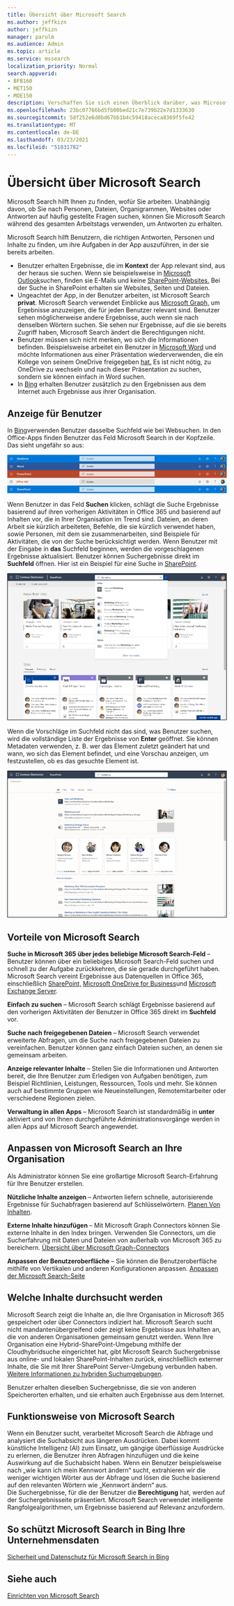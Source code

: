 ```yaml
---
title: Übersicht über Microsoft Search
ms.author: jeffkizn
author: jeffkizn
manager: parulm
ms.audience: Admin
ms.topic: article
ms.service: mssearch
localization_priority: Normal
search.appverid:
- BFB160
- MET150
- MOE150
description: Verschaffen Sie sich einen Überblick darüber, was Microsoft Search ist, welche Vorteile sie bietet und welche Apps Microsoft Search unterstützen.
ms.openlocfilehash: 23bc07766bd5fb00bed21c7e739b22e7d1333630
ms.sourcegitcommit: 5df252e6d0bd67bb1b4c59418aceca8369f5fe42
ms.translationtype: MT
ms.contentlocale: de-DE
ms.lasthandoff: 03/23/2021
ms.locfileid: "51031782"
---
```

# <a name="overview-of-microsoft-search"></a>Übersicht über Microsoft Search 

Microsoft Search hilft Ihnen zu finden, wofür Sie arbeiten. Unabhängig davon, ob Sie nach Personen, Dateien, Organigrammen, Websites oder Antworten auf häufig gestellte Fragen suchen, können Sie Microsoft Search während des gesamten Arbeitstags verwenden, um Antworten zu erhalten.

Microsoft Search hilft Benutzern, die richtigen Antworten, Personen und Inhalte zu finden, um ihre Aufgaben in der App auszuführen, in der sie bereits arbeiten.

- Benutzer erhalten Ergebnisse, die im **Kontext** der App relevant sind, aus der heraus sie suchen. Wenn sie beispielsweise in [Microsoft Outlook](https://www.microsoft.com/outlook)suchen, finden sie E-Mails und keine [SharePoint-Websites.](http://sharepoint.com/) Bei der Suche in SharePoint erhalten sie Websites, Seiten und Dateien.
- Ungeachtet der App, in der Benutzer arbeiten, ist Microsoft Search **privat**. Microsoft Search verwendet Einblicke aus [Microsoft Graph,](https://developer.microsoft.com/graph/) um Ergebnisse anzuzeigen, die für jeden Benutzer relevant sind. Benutzer sehen möglicherweise andere Ergebnisse, auch wenn sie nach denselben Wörtern suchen. Sie sehen nur Ergebnisse, auf die sie bereits Zugriff haben, Microsoft Search ändert die Berechtigungen nicht.
- Benutzer müssen sich nicht merken, wo sich die Informationen befinden. Beispielsweise arbeitet ein Benutzer in [Microsoft Word](https://products.office.com/word) und möchte Informationen aus einer Präsentation wiederverwenden, die ein Kollege von seinem OneDrive freigegeben [hat.](https://onedrive.live.com/about/) Es ist nicht nötig, zu OneDrive zu wechseln und nach dieser Präsentation zu suchen, sondern sie können einfach in Word suchen.
- In [Bing](https://bing.com) erhalten Benutzer zusätzlich zu den Ergebnissen aus dem Internet auch Ergebnisse aus ihrer Organisation.

## <a name="what-users-see"></a>Anzeige für Benutzer

In [Bing](https://bing.com)verwenden Benutzer dasselbe Suchfeld wie bei Websuchen. In den Office-Apps finden Benutzer das Feld Microsoft Search in der Kopfzeile. Das sieht ungefähr so aus:

![Screenshots von App-Fenstern mit Microsoft Suchfeld in der Kopfzeile](media/Headings_520.png)

Wenn Benutzer in das Feld **Suchen** klicken, schlägt die Suche Ergebnisse basierend auf ihren vorherigen Aktivitäten in Office 365 und basierend auf Inhalten vor, die in Ihrer Organisation im Trend sind. Dateien, an deren Arbeit sie kürzlich arbeiteten, Befehle, die sie kürzlich verwendet haben, sowie Personen, mit dem sie zusammenarbeiten, sind Beispiele für Aktivitäten, die von der Suche berücksichtigt werden. Wenn Benutzer mit der Eingabe in **das** Suchfeld beginnen, werden die vorgeschlagenen Ergebnisse aktualisiert. Benutzer können Suchergebnisse direkt im **Suchfeld** öffnen. Hier ist ein Beispiel für eine Suche in [SharePoint](http://sharepoint.com/).

![Screenshots des Microsoft Suchfelds mit einer Abfrage und vorgeschlagenen Ergebnissen](media/SERP_text_520.png)

Wenn die Vorschläge im Suchfeld nicht das sind, was Benutzer suchen, wird die vollständige Liste der Ergebnisse von **Enter** geöffnet. Sie können Metadaten verwenden, z. B. wer das Element zuletzt geändert hat und wann, wo sich das Element befindet, und eine Vorschau anzeigen, um festzustellen, ob es das gesuchte Element ist.

![Screenshots der Microsoft Search-Ergebnisseite](media/search_box.png)

## <a name="benefits-of-microsoft-search"></a>Vorteile von Microsoft Search

**Suche in Microsoft 365 über jedes beliebige Microsoft Search-Feld** – Benutzer können über ein beliebiges Microsoft Search-Feld suchen und schnell zu der Aufgabe zurückkehren, die sie gerade durchgeführt haben. Microsoft Search vereint Ergebnisse aus Datenquellen in Office 365, einschließlich [SharePoint,](http://sharepoint.com/) [Microsoft OneDrive for Business](https://onedrive.live.com/about/business/)und [Microsoft Exchange Server](https://products.office.com/exchange/microsoft-exchange-server).

**Einfach zu suchen** – Microsoft Search schlägt Ergebnisse basierend auf den vorherigen Aktivitäten der Benutzer in Office 365 direkt im **Suchfeld** vor.

**Suche nach freigegebenen Dateien** – Microsoft Search verwendet erweiterte Abfragen, um die Suche nach freigegebenen Dateien zu vereinfachen. Benutzer können ganz einfach Dateien suchen, an denen sie gemeinsam arbeiten.

**Anzeige relevanter Inhalte** – Stellen Sie die Informationen und Antworten bereit, die Ihre Benutzer zum Erledigen von Aufgaben benötigen, zum Beispiel Richtlinien, Leistungen, Ressourcen, Tools und mehr. Sie können auch auf bestimmte Gruppen wie Neueinstellungen, Remotemitarbeiter oder verschiedene Regionen zielen.

**Verwaltung in allen Apps** – Microsoft Search ist standardmäßig in **unter** aktiviert und von Ihnen durchgeführte Administrationsvorgänge werden in allen Apps auf Microsoft Search angewendet.

## <a name="tailoring-microsoft-search-to-your-organization"></a>Anpassen von Microsoft Search an Ihre Organisation

Als Administrator können Sie eine großartige Microsoft Search-Erfahrung für Ihre Benutzer erstellen.

**Nützliche Inhalte anzeigen** – Antworten liefern schnelle, autorisierende Ergebnisse für Suchabfragen basierend auf Schlüsselwörtern. [Planen Von Inhalten](plan-your-content.md).

**Externe Inhalte hinzufügen** – Mit Microsoft Graph Connectors können Sie externe Inhalte in den Index bringen. Verwenden Sie Connectors, um die Sucherfahrung mit Daten und Dateien von außerhalb von Microsoft 365 zu bereichern. [Übersicht über Microsoft Graph-Connectors](connectors-overview.md)

**Anpassen der Benutzeroberfläche** – Sie können die Benutzeroberfläche mithilfe von Vertikalen und anderen Konfigurationen anpassen. [Anpassen der Microsoft Search-Seite](customize-search-page.md)

## <a name="what-content-is-searched"></a>Welche Inhalte durchsucht werden

Microsoft Search zeigt die Inhalte an, die Ihre Organisation in Microsoft 365 gespeichert oder über Connectors indiziert hat. Microsoft Search sucht nicht mandantenübergreifend oder zeigt keine Ergebnisse aus Inhalten an, die von anderen Organisationen gemeinsam genutzt werden. Wenn Ihre Organisation eine Hybrid-SharePoint-Umgebung mithilfe der Cloudhybridsuche eingerichtet hat, gibt Microsoft Search Suchergebnisse aus online- und lokalen SharePoint-Inhalten zurück, einschließlich externer Inhalte, die Sie mit Ihrer SharePoint Server-Umgebung verbunden haben. [Weitere Informationen zu hybriden Suchumgebungen](/sharepoint/hybrid/learn-about-cloud-hybrid-search-for-sharepoint).

Benutzer erhalten dieselben Suchergebnisse, die sie von anderen Speicherorten erhalten, und sie erhalten auch Ergebnisse aus dem Internet.

## <a name="how-microsoft-search-works"></a>Funktionsweise von Microsoft Search

Wenn ein Benutzer sucht, verarbeitet Microsoft Search die Abfrage und analysiert die Suchabsicht aus längeren Ausdrücken. Dabei kommt künstliche Intelligenz (AI) zum Einsatz, um gängige überflüssige Ausdrücke zu erlernen, die Benutzer ihren Abfragen hinzufügen und die keine Auswirkung auf die Suchabsicht haben. Wenn ein Benutzer beispielsweise nach „wie kann ich mein Kennwort ändern“ sucht, extrahieren wir die weniger wichtigen Wörter aus der Abfrage und lösen die Suche basierend auf den relevanten Wörtern wie „Kennwort ändern“ aus.  
Die Suchergebnisse, für die der Benutzer die **Berechtigung** hat, werden auf der Suchergebnisseite präsentiert. Microsoft Search verwendet intelligente Rangfolgealgorithmen, um Ergebnisse basierend auf Relevanz anzufordern.

## <a name="how-microsoft-search-in-bing-protects-your-company-data"></a>So schützt Microsoft Search in Bing Ihre Unternehmensdaten

[Sicherheit und Datenschutz für Microsoft Search in Bing](security-for-search.md)

## <a name="see-also"></a>Siehe auch

[Einrichten von Microsoft Search](setup-microsoft-search.md)